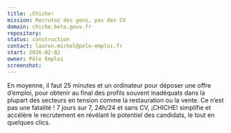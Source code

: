 ```yaml
---
title: ¡Chiche!
mission: Recrutez des gens, pas des CV
domain: chiche.beta.gouv.fr
repository: 
status: construction
contact: lauren.michel@pole-emploi.fr
start: 2016-02-02
owner: Pôle Emploi
screenshot:
---
```


En moyenne, il faut 25 minutes et un ordinateur pour déposer une offre d’emploi, pour obtenir au final des profils souvent inadéquats dans la plupart des secteurs en tension comme la restauration ou la vente. Ce n’est pas une fatalité ! 7 jours sur 7, 24h/24 et sans CV, ¡CHICHE! simplifie et accélère le recrutement en révélant le potentiel des candidats, le tout en quelques clics.
